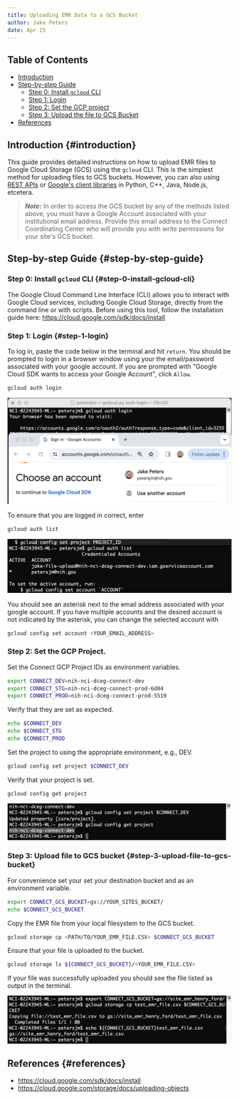 ```yaml
---
title: Uploading EMR Data to a GCS Bucket
author: Jake Peters
date: Apr 15
---
```


## Table of Contents

-   [Introduction](#introduction)
-   [Step-by-step Guide](#step-by-step-guide)
    -   [Step 0: Install `gcloud` CLI](#step-0-install-gcloud-cli)
    -   [Step 1: Login](#step-1-login)
    -   [Step 2: Set the GCP project](#step-2-set-the-gcp-project)
    -   [Step 3: Upload the file to GCS Bucket](#step-3-upload-file-to-gcs-bucket)
-   [References](#references)

## Introduction {#introduction}

This guide provides detailed instructions on how to upload EMR files to Google Cloud Storage (GCS) using the `gcloud` CLI. This is the simplest method for uploading files to GCS buckets. However, you can also using [REST APIs](https://cloud.google.com/storage/docs/uploading-objects#rest-upload-objects) or [Google's client libraries](https://cloud.google.com/storage/docs/uploading-objects#storage-upload-object-client-libraries) in Python, C++, Java, Node.js, etcetera.

> ***Note:*** In order to access the GCS bucket by any of the methods listed above, you must have a Google Account associated with your institutional email address. Provide this email address to the Connect Coordinating Center who will provide you with write permissions for your site's GCS bucket.

## Step-by-step Guide {#step-by-step-guide}

### Step 0: Install `gcloud` CLI {#step-0-install-gcloud-cli}

The Google Cloud Command Line Interface (CLI) allows you to interact with Google Cloud services, including Google Cloud Storage, directly from the command line or with scripts. Before using this tool, follow the installation guide here: <https://cloud.google.com/sdk/docs/install>

### Step 1: Login {#step-1-login}

To log in, paste the code below in the terminal and hit `return`. You should be prompted to login in a browser window using your the email/password associated with your google account. If you are prompted with "Google Cloud SDK wants to access your Google Account", click `Allow`.

``` bash
gcloud auth login
```

![](images/gcs-upload-tutorial/login.png)

To ensure that you are logged in correct, enter

``` bash
gcloud auth list
```

![](images/gcs-upload-tutorial/gcloud-auth-list.png)

You should see an asterisk next to the email address associated with your google account. If you have multiple accounts and the desired account is not indicated by the asterisk, you can change the selected account with

``` bash
gcloud config set account <YOUR_EMAIL_ADDRESS>
```

### Step 2: Set the GCP Project.

Set the Connect GCP Project IDs as environment variables.

``` bash
export CONNECT_DEV=nih-nci-dceg-connect-dev
export CONNECT_STG=nih-nci-dceg-connect-prod-6d04
export CONNECT_PROD=nih-nci-dceg-connect-prod-5519
```

Verify that they are set as expected.

``` bash
echo $CONNECT_DEV
echo $CONNECT_STG
echo $CONNECT_PROD
```

Set the project to using the appropriate environment, e.g., DEV.

``` bash
gcloud config set project $CONNECT_DEV
```

Verify that your project is set.

```         
gcloud config get project
```

![](images/gcs-upload-tutorial/gcloud-config-get-project.png)

### Step 3: Upload file to GCS bucket {#step-3-upload-file-to-gcs-bucket}

For convenience set your set your destination bucket and as an environment variable.

``` bash
export CONNECT_GCS_BUCKET=gs://YOUR_SITES_BUCKET/
echo $CONNECT_GCS_BUCKET
```

Copy the EMR file from your local filesystem to the GCS bucket.

``` bash
gcloud storage cp <PATH/TO/YOUR_EMR_FILE.CSV> $CONNECT_GCS_BUCKET
```

Ensure that your file is uploaded to the bucket.

``` bash
gcloud storage ls ${CONNECT_GCS_BUCKET}/<YOUR_EMR_FILE.CSV>
```

If your file was successfully uploaded you should see the file listed as output in the terminal.

![](images/gcs-upload-tutorial/gcloud-storage-cp.png)

## References {#references}

-   <https://cloud.google.com/sdk/docs/install>
-   <https://cloud.google.com/storage/docs/uploading-objects>
